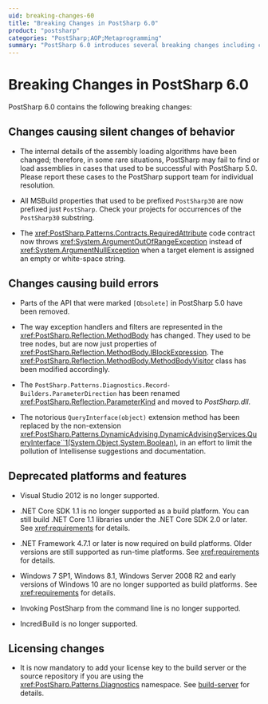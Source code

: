 ```yaml
---
uid: breaking-changes-60
title: "Breaking Changes in PostSharp 6.0"
product: "postsharp"
categories: "PostSharp;AOP;Metaprogramming"
summary: "PostSharp 6.0 introduces several breaking changes including changes in assembly loading algorithms, MSBuild properties, API removals, and licensing changes. It also discontinues support for certain platforms and features."
---
```

# Breaking Changes in PostSharp 6.0

PostSharp 6.0 contains the following breaking changes:


## Changes causing silent changes of behavior

* The internal details of the assembly loading algorithms have been changed; therefore, in some rare situations, PostSharp may fail to find or load assemblies in cases that used to be successful with PostSharp 5.0. Please report these cases to the PostSharp support team for individual resolution.

* All MSBuild properties that used to be prefixed `PostSharp30` are now prefixed just `PostSharp`. Check your projects for occurrences of the `PostSharp30` substring. 

* The <xref:PostSharp.Patterns.Contracts.RequiredAttribute> code contract now throws <xref:System.ArgumentOutOfRangeException> instead of <xref:System.ArgumentNullException> when a target element is assigned an empty or white-space string. 


## Changes causing build errors

* Parts of the API that were marked `[Obsolete]` in PostSharp 5.0 have been removed. 

* The way exception handlers and filters are represented in the <xref:PostSharp.Reflection.MethodBody> has changed. They used to be tree nodes, but are now just properties of <xref:PostSharp.Reflection.MethodBody.IBlockExpression>. The <xref:PostSharp.Reflection.MethodBody.MethodBodyVisitor> class has been modified accordingly. 

* The `Post­Sharp.​Patterns.​Diagnostics.​Record­Builders.ParameterDirection` has been renamed <xref:PostSharp.Reflection.ParameterKind> and moved to *PostSharp.dll*. 

* The notorious `QueryInterface(object)` extension method has been replaced by the non-extension <xref:PostSharp.Patterns.DynamicAdvising.DynamicAdvisingServices.QueryInterface``1(System.Object,System.Boolean)>, in an effort to limit the pollution of Intellisense suggestions and documentation. 


## Deprecated platforms and features

* Visual Studio 2012 is no longer supported.

* .NET Core SDK 1.1 is no longer supported as a build platform. You can still build .NET Core 1.1 libraries under the .NET Core SDK 2.0 or later. See <xref:requirements> for details. 

* .NET Framework 4.7.1 or later is now required on build platforms. Older versions are still supported as run-time platforms. See <xref:requirements> for details. 

* Windows 7 SP1, Windows 8.1, Windows Server 2008 R2 and early versions of Windows 10 are no longer supported as build platforms. See <xref:requirements> for details. 

* Invoking PostSharp from the command line is no longer supported.

* IncrediBuild is no longer supported.


## Licensing changes

* It is now mandatory to add your license key to the build server or the source repository if you are using the <xref:PostSharp.Patterns.Diagnostics> namespace. See [build-server](xref:logging-license) for details. 


